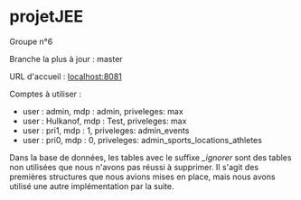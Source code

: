 # projetJEE

Groupe n°6

Branche la plus à jour : master

URL d'accueil : [localhost:8081](http://localhost:8081/)

Comptes à utiliser : 
- user : admin, mdp : admin, priveleges: max
- user : Hulkanof, mdp : Test, priveleges: max
- user : pri1, mdp : 1, priveleges: admin_events
- user : pri0, mdp : 0, priveleges: admin_sports_locations_athletes

Dans la base de données, les tables avec le suffixe *_ignorer* sont des tables non utilisées que nous n'avons pas réussi à supprimer. Il s'agit des premières structures que nous avions mises en place, mais nous avons utilisé une autre implémentation par la suite.
